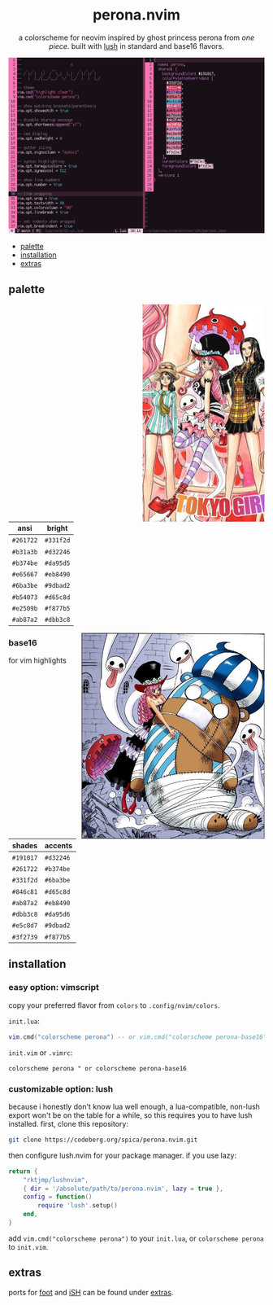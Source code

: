 <div align="center">

# perona.nvim

a colorscheme for neovim inspired by ghost princess perona from *one piece*. built with [lush](https://github.com/rktjmp/lush.nvim/) in standard and base16 flavors.

<img src="assets/grim.png" alt="perona" width="960">

</div>

+ <a href="#palette">palette</a>
+ <a href="#installation">installation</a>
+ <a href="extras">extras</a>

<a name="palette"></a>
## palette

<img src="assets/921-crop.jpeg" align="right" width="240px" alt="chapter 921">

| ansi      | bright    |
| --------- | --------- |
| `#261722` | `#331f2d` |
| `#b31a3b` | `#d32246` |
| `#b374be` | `#da95d5` |
| `#e65667` | `#eb8490` |
| `#6ba3be` | `#9dbad2` |
| `#b54073` | `#d65c8d` |
| `#e2509b` | `#f877b5` |
| `#ab87a2` | `#dbb3c8` |

<img src="assets/658-crop.jpeg" align="right" width="360px" alt="chapter 658">

### base16

for vim highlights

| shades    | accents   |
| --------- | --------- |
| `#191017` | `#d32246` |
| `#261722` | `#b374be` |
| `#331f2d` | `#6ba3be` |
| `#846c81` | `#d65c8d` |
| `#ab87a2` | `#eb8490` |
| `#dbb3c8` | `#da95d6` |
| `#e5c8d7` | `#9dbad2` |
| `#3f2739` | `#f877b5` |

<a name="installation"></a>
## installation

### easy option: vimscript

copy your preferred flavor from `colors` to `.config/nvim/colors`.

`init.lua`:

```lua
vim.cmd("colorscheme perona") -- or vim.cmd("colorscheme perona-base16")
```

`init.vim` or `.vimrc`:

```vimscript
colorscheme perona " or colorscheme perona-base16
```

### customizable option: lush
because i honestly don't know lua well enough, a lua-compatible, non-lush export won't be on the table for a while, so this requires you to have lush installed. first, clone this repository:

```bash
git clone https://codeberg.org/spica/perona.nvim.git
```

then configure lush.nvim for your package manager. if you use lazy:

```lua
return {
    "rktjmp/lushnvim",
    { dir = '/absolute/path/to/perona.nvim', lazy = true },
    config = function()
        require 'lush'.setup()
    end,
}
```

add `vim.cmd("colorscheme perona")` to your `init.lua`, or `colorscheme perona` to `init.vim`.

<a name="extras"></a>
## extras

ports for [foot](https://codeberg.org/dnkl/foot) and [iSH](https://github.com/ish-app/ish) can be found under <a href="https://codeberg.org/spica/perona.nvim/src/branch/dev/extras">extras</a>.
